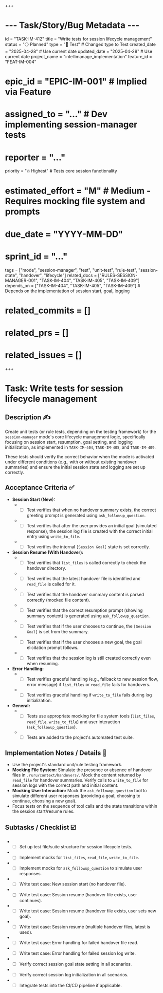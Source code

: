 +++
# --- Task/Story/Bug Metadata ---
id = "TASK-IM-412"
title = "Write tests for session lifecycle management"
status = "⚪️ Planned"
type = "🧪 Test" # Changed type to Test
created_date = "2025-04-28" # Use current date
updated_date = "2025-04-28" # Use current date
project_name = "intellimanage_implementation"
feature_id = "FEAT-IM-004"
# epic_id = "EPIC-IM-001" # Implied via Feature
# assigned_to = "..." # Dev implementing session-manager tests
# reporter = "..."
priority = "🔥 Highest" # Tests core session functionality
# estimated_effort = "M" # Medium - Requires mocking file system and prompts
# due_date = "YYYY-MM-DD"
# sprint_id = "..."
tags = ["mode", "session-manager", "test", "unit-test", "rule-test", "session-state", "handover", "lifecycle"]
related_docs = ["RULES-SESSION-MANAGER-001", "TASK-IM-404", "TASK-IM-405", "TASK-IM-409"]
depends_on = ["TASK-IM-404", "TASK-IM-405", "TASK-IM-409"] # Depends on the implementation of session start, goal, logging
# related_commits = []
# related_prs = []
# related_issues = []
+++

# Task: Write tests for session lifecycle management

## Description ✍️

Create unit tests (or rule tests, depending on the testing framework) for the `session-manager` mode's core lifecycle management logic, specifically focusing on session start, resumption, goal setting, and logging initialization, as implemented in `TASK-IM-404`, `TASK-IM-405`, and `TASK-IM-409`.

These tests should verify the correct behavior when the mode is activated under different conditions (e.g., with or without existing handover summaries) and ensure the initial session state and logging are set up correctly.

## Acceptance Criteria ✅

*   **Session Start (New):**
    *   - [ ] Test verifies that when no handover summary exists, the correct greeting prompt is generated using `ask_followup_question`.
    *   - [ ] Test verifies that after the user provides an initial goal (simulated response), the session log file is created with the correct initial entry using `write_to_file`.
    *   - [ ] Test verifies the internal `[Session Goal]` state is set correctly.
*   **Session Resume (With Handover):**
    *   - [ ] Test verifies that `list_files` is called correctly to check the handover directory.
    *   - [ ] Test verifies that the latest handover file is identified and `read_file` is called for it.
    *   - [ ] Test verifies that the handover summary content is parsed correctly (mocked file content).
    *   - [ ] Test verifies that the correct resumption prompt (showing summary context) is generated using `ask_followup_question`.
    *   - [ ] Test verifies that if the user chooses to continue, the `[Session Goal]` is set from the summary.
    *   - [ ] Test verifies that if the user chooses a new goal, the goal elicitation prompt follows.
    *   - [ ] Test verifies that the session log is still created correctly even when resuming.
*   **Error Handling:**
    *   - [ ] Test verifies graceful handling (e.g., fallback to new session flow, error message) if `list_files` or `read_file` fails for handovers.
    *   - [ ] Test verifies graceful handling if `write_to_file` fails during log initialization.
*   **General:**
    *   - [ ] Tests use appropriate mocking for file system tools (`list_files`, `read_file`, `write_to_file`) and user interaction (`ask_followup_question`).
    *   - [ ] Tests are added to the project's automated test suite.

## Implementation Notes / Details 📝

*   Use the project's standard unit/rule testing framework.
*   **Mocking File System:** Simulate the presence or absence of handover files in `.ruru/context/handovers/`. Mock the content returned by `read_file` for handover summaries. Verify calls to `write_to_file` for session logs with the correct path and initial content.
*   **Mocking User Interaction:** Mock the `ask_followup_question` tool to simulate different user responses (providing a goal, choosing to continue, choosing a new goal).
*   Focus tests on the sequence of tool calls and the state transitions within the session start/resume rules.

## Subtasks / Checklist ☑️

*   - [ ] Set up test file/suite structure for session lifecycle tests.
*   - [ ] Implement mocks for `list_files`, `read_file`, `write_to_file`.
*   - [ ] Implement mocks for `ask_followup_question` to simulate user responses.
*   - [ ] Write test case: New session start (no handover file).
*   - [ ] Write test case: Session resume (handover file exists, user continues).
*   - [ ] Write test case: Session resume (handover file exists, user sets new goal).
*   - [ ] Write test case: Session resume (multiple handover files, latest is used).
*   - [ ] Write test case: Error handling for failed handover file read.
*   - [ ] Write test case: Error handling for failed session log write.
*   - [ ] Verify correct session goal state setting in all scenarios.
*   - [ ] Verify correct session log initialization in all scenarios.
*   - [ ] Integrate tests into the CI/CD pipeline if applicable.